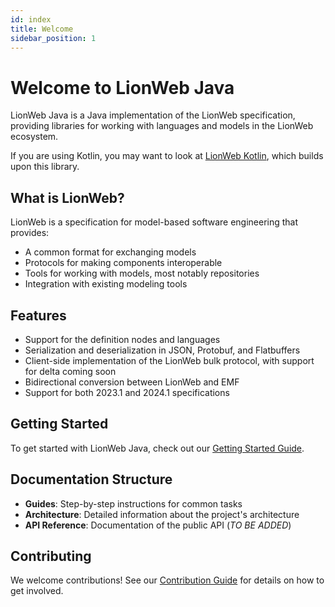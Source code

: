```yaml
---
id: index
title: Welcome
sidebar_position: 1
---
```


# Welcome to LionWeb Java

LionWeb Java is a Java implementation of the LionWeb specification, providing libraries for working with languages and models in the LionWeb ecosystem.

If you are using Kotlin, you may want to look at [LionWeb Kotlin](https://github.com/LionWeb-io/lionweb-kotlin), which builds upon this library.

## What is LionWeb?

LionWeb is a specification for model-based software engineering that provides:
- A common format for exchanging models
- Protocols for making components interoperable
- Tools for working with models, most notably repositories
- Integration with existing modeling tools

## Features

- Support for the definition nodes and languages
- Serialization and deserialization in JSON, Protobuf, and Flatbuffers
- Client-side implementation of the LionWeb bulk protocol, with support for delta coming soon
- Bidirectional conversion between LionWeb and EMF
- Support for both 2023.1 and 2024.1 specifications

## Getting Started

To get started with LionWeb Java, check out our [Getting Started Guide](/guides/getting-started).

## Documentation Structure

- **Guides**: Step-by-step instructions for common tasks
- **Architecture**: Detailed information about the project's architecture
- **API Reference**: Documentation of the public API (_TO BE ADDED_)

## Contributing

We welcome contributions! See our [Contribution Guide](/guides/contribution) for details on how to get involved. 